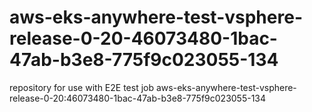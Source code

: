 # aws-eks-anywhere-test-vsphere-release-0-20-46073480-1bac-47ab-b3e8-775f9c023055-134
repository for use with E2E test job aws-eks-anywhere-test-vsphere-release-0-20:46073480-1bac-47ab-b3e8-775f9c023055-134
